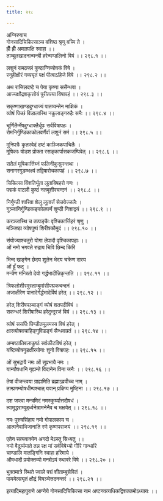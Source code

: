 ```yaml
---
title: २९८

---
```

अग्निरुवाच  
गोनसादिचिकित्साञ्च वशिष्ठ श्रृणु वच्मि ते ।  
ह्रीँ ह्रीँ अमलपक्षि स्वाहा ।।  
ताम्बूलखादनान्मन्त्री हरेन्मण्डलिनो विषं ।। २९८.१ ।।  
  
लशुनं रामठफ्लं कुष्ठाग्निव्योषकं विषे ।  
स्नुहीक्षीरं गव्यघृतं पक्षं पीत्वाऽहिजे विषे ।। २९८.२ ।।  
  
अथ राजिलदष्टे च पेया कृष्णा ससैन्धवा ।  
आज्यक्षौद्रशकृत्तोयं पुरीतत्या विषापहं ।। २९८.३ ।।  
  
सकृष्णाखण्डदुग्धाज्यं पातव्यन्तेन माक्षिकं ।  
व्योषं पिच्छं विडालास्थि नकुलाङ्गरुहैः समैः ।। २९८.४ ।।  
  
चूर्णितैर्म्मेषदुग्धाक्तैर्धूपः सर्वविषापहः ।  
रोमनिर्गुण्डिकाकोलवर्णैर्वा लशुनं समं ।। २९८.५ ।।  
  
मुनिपत्रैः कृतस्वेदं दष्टं काञ्जिकपाचितैः ।  
मूषिकाः षोडश प्रोक्ता रसङ्कार्पासकजम्पिवेत् ।। २९८.६ ।।  
  
सतैलं मूषिकार्त्तिघ्नं फलिनीकुसुमन्तथा ।  
सनागरगुडम्भक्ष्यं तद्विषारोचकापहं ।। २९८.७ ।।  
  
चिकित्सा विंशतिर्भूता लूताविषहरो गणः ।  
पद्मकं पाटली कुष्ठं नतमूशीरचन्दनं ।। २९८.८ ।।  
  
निर्गुण्डी शारिवा शेलु लूतार्त्तं सेचयेज्जलैः ।  
गुञ्जानिर्गुण्डिकङ्कोलपर्णं शुण्ठी निशाद्वयं ।। २९८.९ ।।  
  
करञ्जास्थि च तत्पङ्कैः वृश्चिकार्त्तिहरं श्रृणु ।  
मञ्जिष्ठा व्योषपुष्पं शिरीषकौमुदं ।। २९८.१० ।।  
  
संयोज्याश्चतुरो योगा लेपादौ वृश्चिकापहाः ।।  
ओं नमो भगवते रुद्राय चिवि छिन्द किरि  
  
भिन्द खङ्गेन छेदय शुलेन भेदय चक्रेण दारय  
ओं ह्रूँ फट् ।  
मन्त्रेण मन्त्रितो देयो गर्द्धभादीन्निकृन्तति ।। २९८.११ ।।  
  
त्रिफलोशीरमुस्ताम्बुमांसीपद्मकचन्दनं ।  
अजाक्षीरेण पानादेर्गर्द्धभादेर्विषं हरेत् ।। २९८.१२ ।।  
  
हरेत् शिरीषपञ्चाङ्गं व्योषं शतपदीविषं ।  
सकन्धरं शिरीषास्थि हरेदुन्दूरजं विषं ।। २९८.१३ ।।  
  
व्योषं ससर्पिः पिण्डीतमूलमस्य विषं हरेत् ।  
क्षारव्योषवचाहिङ्गुविडङ्गं सैन्धवन्नतं ।। २९८.१४ ।।  
  
अम्बष्ठातिबलाकुष्ठं सर्वकीटविषं हरेत् ।  
यष्टिव्योषगुडक्षीरयोगाः शुनो विषापहः ।। २९८.१५ ।।  
  
ओं सुभद्रायै नमः ओं सुप्रभायै नमः ।  
यान्यौषधानि गृह्यन्ते विदानेन विना जनैः ।। २९८.१६ ।।  
  
तेषां वीजन्त्वया ग्राह्यमिति ब्रह्माऽव्रवीच्च नाम् ।  
ताम्प्रणम्योषधीम्पश्चात् यवान् प्रक्षिप्य मुष्टिना ।। २९८.१७ ।।  
  
दश जप्त्वा मन्त्रमिदं नमस्कुर्य्यात्तदौषधं ।  
त्वामुद्धराम्यूद्‌र्ध्वनेत्रामनेनैव च भक्षयेत् ।। २९८.१८ ।।  
  
नमः पुरुषसिंहाय नमो गोपालकाय च ।  
आत्मनैवाभिजानाति रणे कृष्णपराजयं ।। २९८.१९ ।।  
  
एतेन सत्यवाक्येन अगदो मेऽस्तु सिध्यतु ।।  
नमो वैदूर्य्यमाते तन्न रक्ष मां सर्वविषेभ्यो गौरि गान्धारि  
चाण्डालि मातङ्गिनि स्वाहा हरिमाये ।  
औषधादौ प्रयोक्तव्यो मन्त्रोऽयं स्थावरे विषे ।। २९८.२० ।।  
  
भुक्तमात्रे स्थिते ज्वाले पद्मं शीताम्बुसेवितं ।  
पाययेत्सघृतं क्षौद्रं विषञ्चेत्तदनन्तरं ।। २९८.२१ ।।  
  
इत्यादिमहापुराणे आग्नेये गोनसादिचिकित्सा नाम अष्टनवत्यधिकद्विशततमोऽध्यायः ।।